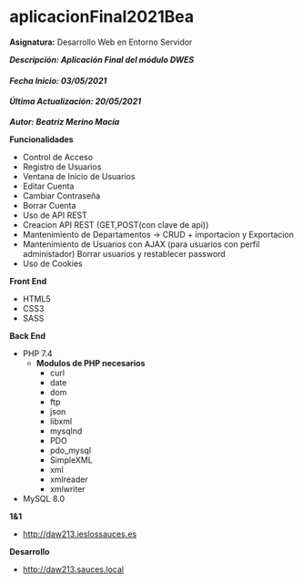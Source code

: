# aplicacionFinal2021Bea
**Asignatura:** Desarrollo Web en Entorno Servidor

***Descripción: Aplicación Final del módulo DWES***

#### *Fecha Inicio: 03/05/2021*
#### *Última Actualización: 20/05/2021*

***Autor: Beatriz Merino Macía***

**Funcionalidades**
- Control de Acceso
- Registro de Usuarios
- Ventana de Inicio de Usuarios
- Editar Cuenta
- Cambiar Contraseña
- Borrar Cuenta
- Uso de API REST
- Creacion API REST (GET,POST(con clave de api))
- Mantenimiento de Departamentos -> CRUD + importacion y Exportacion
- Mantenimiento de Usuarios con AJAX (para usuarios con perfil administador) Borrar usuarios y restablecer password
- Uso de Cookies 

**Front End**
- HTML5
- CSS3
- SASS


**Back End**
- PHP 7.4
    - **Modulos de PHP necesarios**
        - curl
        - date
        - dom
        - ftp
        - json
        - libxml
        - mysqlnd
        - PDO
        - pdo_mysql
        - SimpleXML
        - xml
        - xmlreader
        - xmlwriter
- MySQL 8.0

**1&1**
- http://daw213.ieslossauces.es

**Desarrollo**
- http://daw213.sauces.local